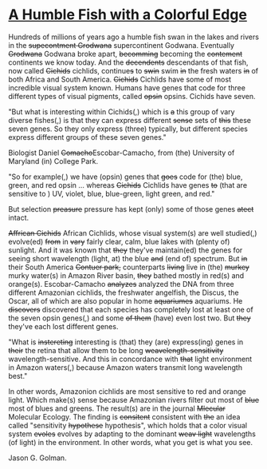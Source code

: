 # [A Humble Fish with a Colorful Edge](https://www.scientificamerican.com/podcast/episode/a-humble-fish-with-a-colorful-edge/)

Hundreds of millions of years ago a humble fish swan in the lakes and rivers in the ~~supecontment Grodwana~~ supercontinent Godwana.
Eventually ~~Grodwana~~ Godwana broke apart, ~~becomming~~ becoming the ~~contement~~ continents we know today. And the ~~decendents~~ descendants of that fish,
now called ~~Cichids~~ cichlids, continue~~s~~ to ~~swin~~ swim ~~in~~ the fresh waters ~~in~~ of both Africa and South America.
~~Cichids~~ Cichlids have some of most incredible visual system known. Humans have genes that code for three different types of visual pigments,
called ~~opsin~~ opsins. Cichids have seven.

"But what is interesting within Cichids(,) which is ~~a~~ this group of vary diverse fishes(,) is that they can express different ~~sense~~ sets of ~~this~~ these seven genes.
So they only express (three) typically, but different species express different groups of these seven genes."

Biologist Daniel ~~Comacho~~Escobar-Camacho, from (the) University of Maryland (in) College Park.

"So for example(,) we have (opsin) genes that ~~goes~~ code for (the) blue, green, and red opsin ... whereas ~~Cichids~~ Cichlids have genes ~~to~~ (that are sensitive to )  UV, violet, blue, blue-green, light green, and red."

But selection ~~preasure~~ pressure has kept (only) some of those genes ~~atect~~ intact.

~~Affrican Cichids~~ African Cichlids, whose visual system(s) are well studied(,) evolve(ed) ~~from~~ in ~~vary~~ fairly clear, calm, blue lakes with (plenty of) sunlight. And it was known that ~~they~~ they've maintain(ed) the genes for seeing short wavelength (light, at) the blue ~~and~~ (end of) spectrum. But ~~in~~ their South America ~~Contuer park,~~ counterparts ~~living~~ live in (the) ~~murkey~~ murky water(s) in  Amazon River basin, ~~they~~ bathed mostly in  red(s) and orange(s). Escobar-Camacho ~~analyzes~~ analyzed the DNA from three different Amazonian cichlids, the freshwater angelfish, the Discus, the Oscar, all of which are also popular in home ~~aquariumes~~ aquariums.
He ~~discovers~~ discovered that each species has completely lost at least one of the seven opsin genes(,) and some ~~of them~~ (have) even lost two. But ~~they~~ they've each lost different genes.

"What is ~~instereting~~ interesting is (that) they (are) express(ing) genes in ~~their~~ the retina that allow them to be long ~~weavelength-sensitivity~~ wavelength-sensitive. And this in concordance with ~~that~~ light environment in Amazon waters(,) because Amazon waters transmit long wavelength best."

In other words, Amazonion cichlids are most sensitive to red and orange light.
Which make(s) sense because Amazonian rivers filter out most of ~~blue~~ most of blues and greens.
The result(s) are in the journal ~~Mlecular~~ Molecular Ecology. The finding is ~~consitent~~ consistent with ~~the~~ an idea called "sensitivity ~~hypothese~~ hypothesis",
which holds that a color visual system ~~evoles~~ evolves by adapting to the dominant ~~weav light~~ wavelengths (of light) in the environment.
In other words, what you get is what you see.

Jason G. Golman.
